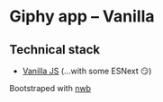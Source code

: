 # Giphy app – Vanilla

## Technical stack

+ [Vanilla JS](http://vanilla-js.com/) (...with some ESNext 😏)

Bootstraped with [nwb](https://github.com/insin/nwb)